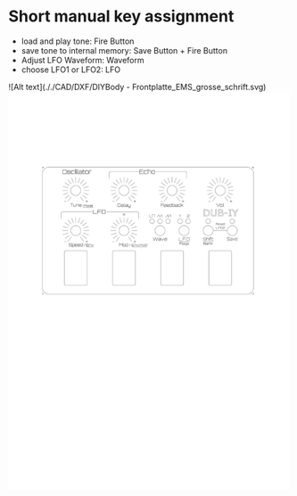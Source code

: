 # Short manual key assignment

* load and play tone: Fire Button
* save tone to internal memory: Save Button + Fire Button
* Adjust LFO Waveform: Waveform
* choose LFO1 or LFO2: LFO

![Alt text](././CAD/DXF/DIYBody - Frontplatte_EMS_grosse_schrift.svg)
<img src="././CAD/DXF/DIYBody - Frontplatte_EMS_grosse_schrift.svg">
